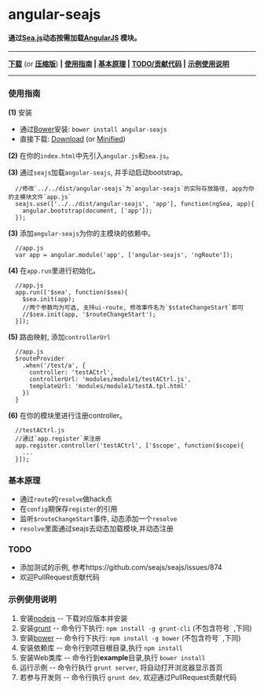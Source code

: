 # angular-seajs

#### 通过[Sea.js](http://seajs.org/)动态按需加载[AngularJS](http://angularjs.org) 模块。

---
**[下载](dist/angular-seajs.js)** (or **[压缩版](dist/angular-seajs.min.js)**) **|**
**[使用指南](#使用指南) |**
**[基本原理](#基本原理) |**
**[TODO/贡献代码](#TODO) |**
**[示例使用说明](#示例使用说明)**

---


### 使用指南

**(1)** 安装
- 通过[Bower](http://bower.io/)安装: `bower install angular-seajs`
- 直接下载: [Download](dist/angular-seajs.js) (or [Minified](dist/angular-seajs.min.js))

**(2)** 在你的`index.html`中先引入`angular.js`和`sea.js`。

**(3)** 通过`seajs`加载`angular-seajs`, 并手动启动bootstrap。
```
  //修改`../../dist/angular-seajs`为`angular-seajs`的实际存放路径, app为你的主模块文件`app.js` 
  seajs.use(['../../dist/angular-seajs', 'app'], function(ngSea, app){
    angular.bootstrap(document, ['app']);
  });
```

**(3)** 添加`angular-seajs`为你的主模块的依赖中。
```
  //app.js
  var app = angular.module('app', ['angular-seajs', 'ngRoute']);
```

**(4)** 在`app.run`里进行初始化。
```
  //app.js
  app.run(['$sea', function($sea){
    $sea.init(app);
    //两个参数均为可选, 支持ui-route, 修改事件名为`$stateChangeStart`即可
    //$sea.init(app, '$routeChangeStart');
  }]);
```

**(5)** 路由映射, 添加`controllerUrl`
```
  //app.js
  $routeProvider
    .when('/test/a', {
      controller: 'testACtrl',
      controllerUrl: 'modules/module1/testACtrl.js',
      templateUrl: 'modules/module1/testA.tpl.html'
    })
  }
```

**(6)** 在你的模块里进行注册controller。
```
  //testACtrl.js
  //通过`app.register`来注册
  app.register.controller('testACtrl', ['$scope', function($scope){
    ...
  }]);
```


### 基本原理

 - 通过`route`的`resolve`做hack点
 - 在`config`期保存`register`的引用
 - 监听`$routeChangeStart`事件, 动态添加一个`resolve`
 - `resolve`里面通过seajs去动态加载模块,并动态注册

### TODO
- 添加测试的示例, 参考https://github.com/seajs/seajs/issues/874
- 欢迎PullRequest贡献代码

### 示例使用说明

1. 安装[nodejs](http://nodejs.org) -- 下载对应版本并安装
2. 安装[grunt](http://gruntjs.com) -- 命令行下执行: `npm install -g grunt-cli`  (不包含符号` ,下同)
3. 安装[bower](https://github.com/bower/bower) -- 命令行下执行: `npm install -g bower`  (不包含符号` ,下同)
4. 安装依赖库 -- 命令行到项目根目录,执行 `npm install` 
5. 安装Web类库 --  命令行到**example**目录,执行 `bower install`
6. 运行示例 -- 命令行执行 `grunt server`, 将自动打开浏览器显示首页
7. 若参与开发则 -- 命令行执行 `grunt dev`, 欢迎通过PullRequest贡献代码 


